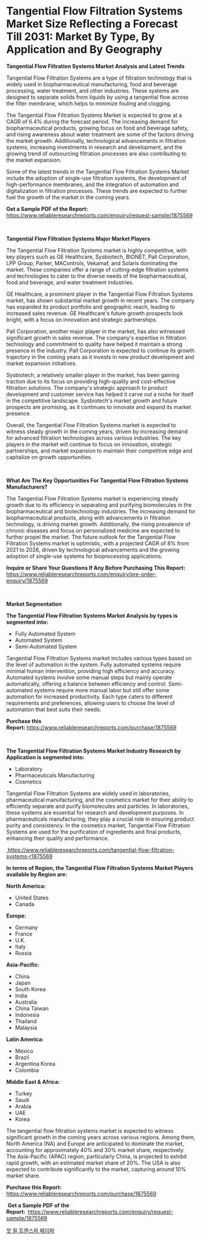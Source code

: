 <p><h1>Tangential Flow Filtration Systems Market Size Reflecting a Forecast Till 2031: Market By Type, By Application and By Geography</h1></p><p><strong>Tangential Flow Filtration Systems Market Analysis and Latest Trends</strong></p>
<p><p>Tangential Flow Filtration Systems are a type of filtration technology that is widely used in biopharmaceutical manufacturing, food and beverage processing, water treatment, and other industries. These systems are designed to separate solids from liquids by using a tangential flow across the filter membrane, which helps to minimize fouling and clogging.</p><p>The Tangential Flow Filtration Systems Market is expected to grow at a CAGR of 6.4% during the forecast period. The increasing demand for biopharmaceutical products, growing focus on food and beverage safety, and rising awareness about water treatment are some of the factors driving the market growth. Additionally, technological advancements in filtration systems, increasing investments in research and development, and the growing trend of outsourcing filtration processes are also contributing to the market expansion.</p><p>Some of the latest trends in the Tangential Flow Filtration Systems Market include the adoption of single-use filtration systems, the development of high-performance membranes, and the integration of automation and digitalization in filtration processes. These trends are expected to further fuel the growth of the market in the coming years.</p></p>
<p><strong>Get a Sample PDF of the Report:&nbsp;</strong> <a href="https://www.reliableresearchreports.com/enquiry/request-sample/1875569">https://www.reliableresearchreports.com/enquiry/request-sample/1875569</a></p>
<p>&nbsp;</p>
<p><strong>Tangential Flow Filtration Systems Major Market Players</strong></p>
<p><p>The Tangential Flow Filtration Systems market is highly competitive, with key players such as GE Healthcare, Sysbiotech, BIONET, Pall Corporation, LPP Group, Parker, MAControls, Vekamaf, and Solaris dominating the market. These companies offer a range of cutting-edge filtration systems and technologies to cater to the diverse needs of the biopharmaceutical, food and beverage, and water treatment industries.</p><p>GE Healthcare, a prominent player in the Tangential Flow Filtration Systems market, has shown substantial market growth in recent years. The company has expanded its product portfolio and geographic reach, leading to increased sales revenue. GE Healthcare's future growth prospects look bright, with a focus on innovation and strategic partnerships.</p><p>Pall Corporation, another major player in the market, has also witnessed significant growth in sales revenue. The company's expertise in filtration technology and commitment to quality have helped it maintain a strong presence in the industry. Pall Corporation is expected to continue its growth trajectory in the coming years as it invests in new product development and market expansion initiatives.</p><p>Sysbiotech, a relatively smaller player in the market, has been gaining traction due to its focus on providing high-quality and cost-effective filtration solutions. The company's strategic approach to product development and customer service has helped it carve out a niche for itself in the competitive landscape. Sysbiotech's market growth and future prospects are promising, as it continues to innovate and expand its market presence.</p><p>Overall, the Tangential Flow Filtration Systems market is expected to witness steady growth in the coming years, driven by increasing demand for advanced filtration technologies across various industries. The key players in the market will continue to focus on innovation, strategic partnerships, and market expansion to maintain their competitive edge and capitalize on growth opportunities.</p></p>
<p>&nbsp;</p>
<p><strong>What Are The Key Opportunities For Tangential Flow Filtration Systems Manufacturers?</strong></p>
<p><p>The Tangential Flow Filtration Systems market is experiencing steady growth due to its efficiency in separating and purifying biomolecules in the biopharmaceutical and biotechnology industries. The increasing demand for biopharmaceutical products, along with advancements in filtration technology, is driving market growth. Additionally, the rising prevalence of chronic diseases and focus on personalized medicine are expected to further propel the market. The future outlook for the Tangential Flow Filtration Systems market is optimistic, with a projected CAGR of 8% from 2021 to 2026, driven by technological advancements and the growing adoption of single-use systems for bioprocessing applications.</p></p>
<p><strong>Inquire or Share Your Questions If Any Before Purchasing This Report:</strong> <a href="https://www.reliableresearchreports.com/enquiry/pre-order-enquiry/1875569">https://www.reliableresearchreports.com/enquiry/pre-order-enquiry/1875569</a></p>
<p>&nbsp;</p>
<p><strong>Market Segmentation</strong></p>
<p><strong>The Tangential Flow Filtration Systems Market Analysis by types is segmented into:</strong></p>
<p><ul><li>Fully Automated System</li><li>Automated System</li><li>Semi-Automated System</li></ul></p>
<p><p>Tangential Flow Filtration Systems market includes various types based on the level of automation in the system. Fully automated systems require minimal human intervention, providing high efficiency and accuracy. Automated systems involve some manual steps but mainly operate automatically, offering a balance between efficiency and control. Semi-automated systems require more manual labor but still offer some automation for increased productivity. Each type caters to different requirements and preferences, allowing users to choose the level of automation that best suits their needs.</p></p>
<p><strong>Purchase this Report:&nbsp;</strong><a href="https://www.reliableresearchreports.com/purchase/1875569">https://www.reliableresearchreports.com/purchase/1875569</a></p>
<p>&nbsp;</p>
<p><strong>The Tangential Flow Filtration Systems Market Industry Research by Application is segmented into:</strong></p>
<p><ul><li>Laboratory</li><li>Pharmaceuticals Manufacturing</li><li>Cosmetics</li></ul></p>
<p><p>Tangential Flow Filtration Systems are widely used in laboratories, pharmaceutical manufacturing, and the cosmetics market for their ability to efficiently separate and purify biomolecules and particles. In laboratories, these systems are essential for research and development purposes. In pharmaceuticals manufacturing, they play a crucial role in ensuring product purity and consistency. In the cosmetics market, Tangential Flow Filtration Systems are used for the purification of ingredients and final products, enhancing their quality and performance.</p></p>
<p><a href="https://www.reliableresearchreports.com/tangential-flow-filtration-systems-r1875569">&nbsp;https://www.reliableresearchreports.com/tangential-flow-filtration-systems-r1875569</a></p>
<p><strong>In terms of Region, the Tangential Flow Filtration Systems Market Players available by Region are:</strong></p>
<p>
    <p> <strong> North America: </strong>
        <ul>
            <li>United States</li>
            <li>Canada</li>
        </ul>
        </p> 
    <p> <strong> Europe: </strong>
        <ul>
            <li>Germany</li>
            <li>France</li>
            <li>U.K.</li>
            <li>Italy</li>
            <li>Russia</li>
        </ul>
        </p> 
    <p> <strong> Asia-Pacific: </strong>
        <ul>
            <li>China</li>
            <li>Japan</li>
            <li>South Korea</li>
            <li>India</li>
            <li>Australia</li>
            <li>China Taiwan</li>
            <li>Indonesia</li>
            <li>Thailand</li>
            <li>Malaysia</li>
        </ul>
        </p> 
    <p> <strong> Latin America: </strong>
        <ul>
            <li>Mexico</li>
            <li>Brazil</li>
            <li>Argentina Korea</li>
            <li>Colombia</li>
        </ul>
        </p> 
    <p> <strong> Middle East & Africa: </strong>
        <ul>
            <li>Turkey</li>
            <li>Saudi</li>
            <li>Arabia</li>
            <li>UAE</li>
            <li>Korea</li>
        </ul>
    </p>
    </p>
<p><p>The tangential flow filtration systems market is expected to witness significant growth in the coming years across various regions. Among them, North America (NA) and Europe are anticipated to dominate the market, accounting for approximately 40% and 30% market share, respectively. The Asia-Pacific (APAC) region, particularly China, is projected to exhibit rapid growth, with an estimated market share of 20%. The USA is also expected to contribute significantly to the market, capturing around 10% market share.</p></p>
<p><strong>Purchase this Report: </strong><a href="https://www.reliableresearchreports.com/purchase/1875569">https://www.reliableresearchreports.com/purchase/1875569</a></p>
<p>&nbsp;<strong>Get a Sample PDF of the Report:&nbsp;&nbsp;</strong><a href="https://www.reliableresearchreports.com/enquiry/request-sample/1875569">https://www.reliableresearchreports.com/enquiry/request-sample/1875569</a></p>
<p><strong></strong></p>
<p><p><a href="https://medium.com/@joanacasper2001/%ED%95%AB-%ED%95%84-%EC%A0%84%EC%82%AC-%EC%A2%85%EC%9D%B4-%EC%8B%9C%EC%9E%A5-%EC%A7%80%ED%91%9C-%ED%95%B4%EC%84%9D-%EC%8B%9C%EC%9E%A5-%EC%A0%90%EC%9C%A0%EC%9C%A8-%ED%8A%B8%EB%A0%8C%EB%93%9C-%EB%B0%8F-%EC%84%B1%EC%9E%A5-%ED%8C%A8%ED%84%B4-535effeebbcc">핫 필 트랜스퍼 페이퍼</a></p></p>